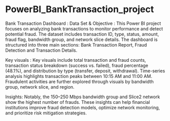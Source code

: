 # PowerBI_BankTransaction_project
Bank Transaction Dashboard :
Data Set & Objective : This Power BI project focuses on analyzing bank transactions to monitor performance and detect potential fraud. The dataset includes transaction ID, type, status, amount, fraud flag, bandwidth group, and network slice details. The dashboard is structured into three main sections: Bank Transaction Report, Fraud Detection and Transaction Details.

Key visuals : Key visuals include total transaction and fraud counts, transaction status breakdown (success vs. failed), fraud percentage (48.1%), and distribution by type (transfer, deposit, withdrawal). Time-series analysis highlights transaction peaks between 10:15 AM and 11:00 AM. Fraudulent activities are further explored through visuals by bandwidth group, network slice, and region.

Insights: Notably, the 150–250 Mbps bandwidth group and Slice2 network show the highest number of frauds. These insights can help financial institutions improve fraud detection models, optimize network monitoring, and prioritize risk mitigation strategies.
